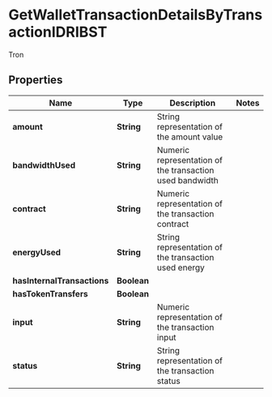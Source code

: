 

# GetWalletTransactionDetailsByTransactionIDRIBST

Tron

## Properties

| Name | Type | Description | Notes |
|------------ | ------------- | ------------- | -------------|
|**amount** | **String** | String representation of the amount value |  |
|**bandwidthUsed** | **String** | Numeric representation of the transaction used bandwidth |  |
|**contract** | **String** | Numeric representation of the transaction contract |  |
|**energyUsed** | **String** | String representation of the transaction used energy |  |
|**hasInternalTransactions** | **Boolean** |  |  |
|**hasTokenTransfers** | **Boolean** |  |  |
|**input** | **String** | Numeric representation of the transaction input |  |
|**status** | **String** | String representation of the transaction status |  |



